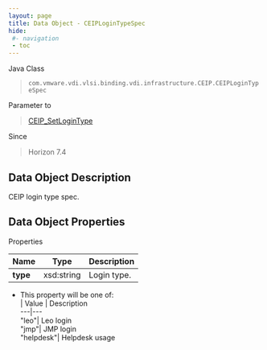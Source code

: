 ```yaml
---
layout: page
title: Data Object - CEIPLoginTypeSpec
hide:
 #- navigation
 - toc
---
```






Java Class  
> `com.vmware.vdi.vlsi.binding.vdi.infrastructure.CEIP.CEIPLoginTypeSpec`

Parameter to  
> [CEIP_SetLoginType](vdi.infrastructure.CEIP.md#setLoginType)

Since  
> Horizon 7.4


## Data Object Description 

CEIP login type spec. 

## Data Object Properties

Properties

Name |  Type |  Description   
---|---|---  
**type**|  xsd:string|  Login type.   


  * This property will be one of:  
|  Value |  Description   
---|---  
"leo"| Leo login  
"jmp"| JMP login  
"helpdesk"| Helpdesk usage  

  
  
  
   
  
  
